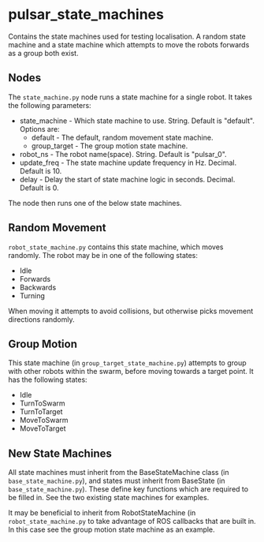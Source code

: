 # pulsar_state_machines

Contains the state machines used for testing localisation. A random state machine and a state machine which attempts to move the robots forwards as a group both exist.

## Nodes

The `state_machine.py` node runs a state machine for a single robot. It takes the following parameters:
- state_machine - Which state machine to use. String. Default is "default". Options are:
    - default - The default, random movement state machine.
    - group_target - The group motion state machine.
- robot_ns - The robot name(space). String. Default is "pulsar_0".
- update_freq - The state machine update frequency in Hz. Decimal. Default is 10.
- delay - Delay the start of state machine logic in seconds. Decimal. Default is 0.

The node then runs one of the below state machines.

## Random Movement

`robot_state_machine.py` contains this state machine, which moves randomly. The robot may be in one of the following states:
- Idle
- Forwards
- Backwards
- Turning

When moving it attempts to avoid collisions, but otherwise picks movement directions randomly.

## Group Motion

This state machine (in `group_target_state_machine.py`) attempts to group with other robots within the swarm, before moving towards a target point. It has the following states:
- Idle
- TurnToSwarm
- TurnToTarget
- MoveToSwarm
- MoveToTarget

## New State Machines

All state machines must inherit from the BaseStateMachine class (in `base_state_machine.py`), and states must inherit from BaseState (in `base_state_machine.py`). These define key functions which are required to be filled in. See the two existing state machines for examples.

It may be beneficial to inherit from RobotStateMachine (in `robot_state_machine.py` to take advantage of ROS callbacks that are built in. In this case see the group motion state machine as an example.
